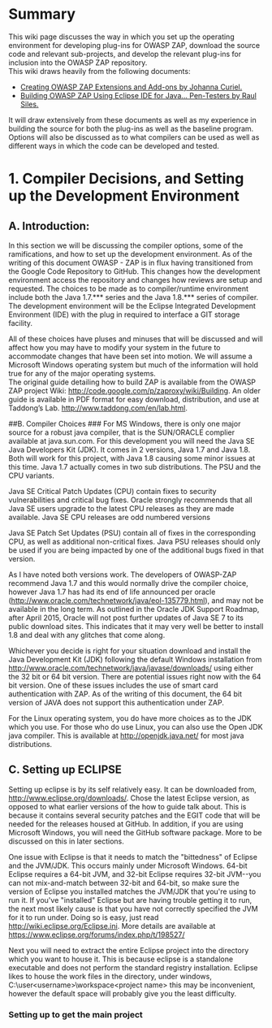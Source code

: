 # Summary ##
This wiki page discusses the way in which you set up the operating environment for developing plug-ins for OWASP ZAP, download the source code and relevant sub-projects, and develop the relevant plug-ins for inclusion into the OWASP ZAP  repository.  
This wiki draws heavily from the following documents:
* 	[Creating OWASP ZAP Extensions and Add-ons by Johanna Curiel.](https://www.owasp.org/images/3/37/GuidelineZAPExtensionsAddOns1.0.pdf)
* 	[Building OWASP ZAP Using Eclipse IDE for Java… Pen-Testers by Raul Siles.](http://www.taddong.com/docs/Building_ZAP_with_Eclipse_v3.0.pdf)

It will draw extensively from these documents as well as my experience in building the source for both the plug-ins as well as the baseline program.  Options will also be discussed as to what compilers can be used as well as different ways in which the code can be developed and tested.

# 1.	Compiler Decisions, and Setting up the Development Environment ###
## A.	Introduction:	
In this section we will be discussing the compiler options, some of the ramifications, and how to set up the development environment.  As of the writing of this document OWASP - ZAP is in flux having transitioned from the Google Code Repository to GitHub.  This changes how the development environment access the repository and changes how reviews are setup and requested.  The choices to be made as to compiler/runtime environment include both the Java 1.7.*** series and the Java 1.8.*** series of compiler.  The development environment will be the Eclipse Integrated Development Environment (IDE) with the plug in required to interface  a GIT storage facility.

All of these choices have pluses and minuses that will be discussed and will affect how you may have to modify your system in the future to accommodate changes that have been set into motion.  We will assume a Microsoft Windows operating system but much of the information will hold true for any of the major operating systems.  
The original guide detailing how to build ZAP is available from the OWASP ZAP project Wiki: http://code.google.com/p/zaproxy/wiki/Building. An older guide is available in PDF format for easy download, distribution, and use at Taddong’s Lab. http://www.taddong.com/en/lab.html.

##B.	Compiler Choices ###
For MS Windows, there is only one major source for a robust java compiler, that is the SUN/ORACLE complier available at java.sun.com.  For this development you will need the Java SE Java Developers Kit (JDK).  It comes in 2 versions, Java 1.7 and Java 1.8.  Both will work for this project, with Java 1.8 causing some minor issues at this time.  Java 1.7 actually comes in two sub distributions.  The PSU and the CPU variants.

Java SE Critical Patch Updates (CPU) contain fixes to security vulnerabilities and critical bug fixes. Oracle strongly recommends that all Java SE users upgrade to the latest CPU releases as they are made available. Java SE CPU releases are odd numbered versions 

Java SE Patch Set Updates (PSU) contain all of fixes in the corresponding CPU, as well as additional non-critical fixes. Java PSU releases should only be used if you are being impacted by one of the additional bugs fixed in that version.

As I have noted both versions work.  The developers of OWASP-ZAP recommend Java 1.7 and this would normally drive the compiler choice, however Java 1.7 has had its end of life announced per oracle (http://www.oracle.com/technetwork/java/eol-135779.html), and may not be available in the long term.  As outlined in the Oracle JDK Support Roadmap, after April 2015, Oracle will not post further updates of Java SE 7 to its public download sites.  This indicates that it may very well be better to install 1.8 and deal with any glitches that come along.

Whichever you decide is right for your situation download and install the Java Development Kit (JDK) following the default Windows installation from http://www.oracle.com/technetwork/java/javase/downloads/ using either the 32 bit or 64 bit version.  There are potential issues right now with the 64 bit version.  One of these issues includes the use of smart card authentication with ZAP.  As of the writing of this document, the 64 bit version of JAVA does not support this authentication under ZAP.

For the Linux operating system, you do have more choices as to the JDK which you use.  For those who do use Linux, you can also use the Open JDK java compiler.  This is available at http://openjdk.java.net/ for most java distributions.  

## C.	Setting up ECLIPSE ###
Setting up eclipse is by its self  relatively easy.  It can be downloaded from, http://www.eclipse.org/downloads/.  Chose the latest Eclipse version, as opposed to what earlier versions of the how to guide talk about.  This is because it contains several security patches and the EGIT code that will be needed for the releases housed at GitHub.  In addition, if you are using Microsoft Windows, you will need the GitHub software package.  More to be discussed on this in later sections.

One issue with Eclipse is that it needs to match the "bittedness" of Eclipse and the JVM/JDK.  This occurs mainly under Microsoft Windows.  64-bit Eclipse requires a 64-bit JVM, and 32-bit Eclipse requires 32-bit JVM--you can not mix-and-match between 32-bit and 64-bit, so make sure the version of Eclipse you installed matches the JVM/JDK that you're using to run it.  If you've "installed" Eclipse but are having trouble getting it to run, the next most likely cause is that you have not correctly specified the JVM for it to run under. Doing so is easy, just read http://wiki.eclipse.org/Eclipse.ini.  More details are available at https://www.eclipse.org/forums/index.php/t/198527/


Next you will need to extract the entire Eclipse project into the directory which you want to house it.  This is because eclipse is a standalone executable and does not perform the standard registry installation.  Eclipse likes to house the work files in the directory, under windows, C:\user\<username>\workspace\<project name>  this may be inconvenient, however the default space will probably give you the least difficulty.

### Setting up to get the main project ####
